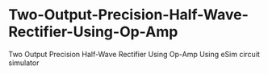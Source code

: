 # Two-Output-Precision-Half-Wave-Rectifier-Using-Op-Amp
Two Output Precision Half-Wave Rectifier Using Op-Amp Using eSim circuit simulator 
